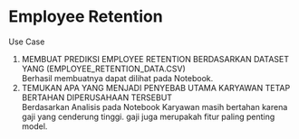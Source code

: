 # Employee Retention
Use Case
1. MEMBUAT PREDIKSI EMPLOYEE RETENTION BERDASARKAN DATASET YANG (EMPLOYEE_RETENTION_DATA.CSV)<br>
Berhasil membuatnya dapat dilihat pada Notebook.
2. TEMUKAN APA YANG MENJADI PENYEBAB UTAMA KARYAWAN TETAP BERTAHAN DIPERUSAHAAN TERSEBUT<br>
Berdasarkan Analisis pada Notebook Karyawan masih bertahan  karena gaji yang cenderung tinggi. gaji juga merupakah fitur paling penting model.